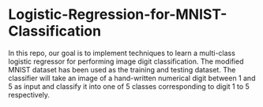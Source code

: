 # Logistic-Regression-for-MNIST-Classification
In this repo, our goal is to implement techniques to learn a multi-class
logistic regressor for performing image digit classification. The modified MNIST dataset has been
used as the training and testing dataset. The classifier will take an image of a hand-written
numerical digit between 1 and 5 as input and classify it into one of 5 classes corresponding to
digit 1 to 5 respectively.
